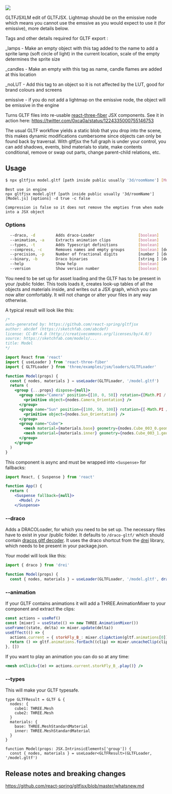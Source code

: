 ![](https://i.imgur.com/ZB4uUaz.png)

GLTFJSXLM edit of GLTFJSX. Lightmap should be on the emissive node which means you cannot use the emssive as you would expect to use it (for emissive), more details below.

Tags and other details required for GLTF export :

_lamps - Make an empty object with this tag added to the name to add a sprite lamp (soft circle of light) in the current location, scale of the empty determines the sprite size

_candles - Make an empty with this tag as name, candle flames are added at this location

_noLUT - Add this tag to an object so it is not affected by the LUT, good for brand colours and screens

emissive - if you do not add a lightmap on the emissive node, the object will be emissive in the engine 


Turns GLTF files into re-usable [react-three-fiber](https://github.com/react-spring/react-three-fiber) JSX components. See it in action here: https://twitter.com/0xca0a/status/1224335000755146753

The usual GLTF workflow yields a static blob that you drop into the scene, this makes dynamic modifications cumbersome since objects can only be found back by traversal. With gltfjsx the full graph is under your control, you can add shadows, events, bind materials to state, make contents conditional, remove or swap out parts, change parent-child relations, etc.

## Usage

```bash
$ npx gltfjsx model.gltf [path inside public usually '3d/roomName'] [Model.js] [options]
```

```
Best use in engine
npx gltfjsx model.gltf [path inside public usually '3d/roomName'] [Model.js] [options] -d true -c false

Compression is false so it does not remove the empties from when made into a JSX object
```


### Options
```bash
  --draco, -d         Adds draco-Loader                   [boolean]
  --animation, -a     Extracts animation clips            [boolean]
  --types, -t         Adds Typescript definitions         [boolean]
  --compress, -c      Removes names and empty groups      [boolean] [default: true]
  --precision, -p     Number of fractional digits         [number ] [default: 2]
  --binary, -b        Draco binaries                      [string ] [default: '/draco-gltf/']
  --help              Show help                           [boolean]
  --version           Show version number                 [boolean]
```

You need to be set up for asset loading and the GLTF has to be present in your /public folder. This tools loads it, creates look-up tables of all the objects and materials inside, and writes out a JSX graph, which you can now alter comfortably. It will not change or alter your files in any way otherwise.

A typical result will look like this:

```jsx
/*
auto-generated by: https://github.com/react-spring/gltfjsx
author: abcdef (https://sketchfab.com/abcdef)
license: CC-BY-4.0 (http://creativecommons.org/licenses/by/4.0/)
source: https://sketchfab.com/models/...
title: Model
*/

import React from 'react'
import { useLoader } from 'react-three-fiber'
import { GLTFLoader } from 'three/examples/jsm/loaders/GLTFLoader'

function Model(props) {
  const { nodes, materials } = useLoader(GLTFLoader, '/model.gltf')
  return (
    <group {...props} dispose={null}>
      <group name="Camera" position={[10, 0, 50]} rotation={[Math.PI / 2, 0, 0]}>
        <primitive object={nodes.Camera_Orientation} />
      </group>
      <group name="Sun" position={[100, 50, 100]} rotation={[-Math.PI / 2, 0, 0]}>
        <primitive object={nodes.Sun_Orientation} />
      </group>
      <group name="Cube">
        <mesh material={materials.base} geometry={nodes.Cube_003_0.geometry} />
        <mesh material={materials.inner} geometry={nodes.Cube_003_1.geometry} />
      </group>
    </group>
  )
}
```

This component is async and must be wrapped into `<Suspense>` for fallbacks:

```jsx
import React, { Suspense } from 'react'

function App() {
  return (
    <Suspense fallback={null}>
      <Model />
    </Suspense>
```

### --draco

Adds a DRACOLoader, for which you need to be set up. The necessary files have to exist in your /public folder. It defaults to `/draco-gltf/` which should contain [dracos gltf decoder](https://github.com/mrdoob/three.js/tree/dev/examples/js/libs/draco/gltf). It uses the draco shortcut from the [drei](https://github.com/react-spring/drei) library, which needs to be present in your package.json.

Your model will look like this:

```jsx
import { draco } from 'drei'

function Model(props) {
  const { nodes, materials } = useLoader(GLTFLoader, '/model.gltf', draco('/draco-gltf/'))
```

### --animation

If your GLTF contains animations it will add a THREE.AnimationMixer to your component and extract the clips:

```jsx
const actions = useRef()
const [mixer] = useState(() => new THREE.AnimationMixer())
useFrame((state, delta) => mixer.update(delta))
useEffect(() => {
  actions.current = { storkFly_B_: mixer.clipAction(gltf.animations[0]) }
  return () => gltf.animations.forEach((clip) => mixer.uncacheClip(clip))
}, [])
```

If you want to play an animation you can do so at any time:

```jsx
<mesh onClick={(e) => actions.current.storkFly_B_.play()} />
```

### --types

This will make your GLTF typesafe.

```tsx
type GLTFResult = GLTF & {
  nodes: {
    cube1: THREE.Mesh
    cube2: THREE.Mesh
  }
  materials: {
    base: THREE.MeshStandardMaterial
    inner: THREE.MeshStandardMaterial
  }
}

function Model(props: JSX.IntrinsicElements['group']) {
  const { nodes, materials } = useLoader<GLTFResult>(GLTFLoader, '/model.gltf')
```

## Release notes and breaking changes

https://github.com/react-spring/gltfjsx/blob/master/whatsnew.md
